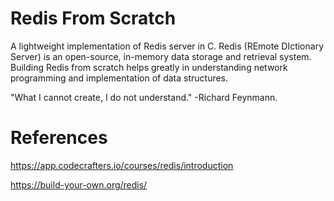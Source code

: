 # Redis From Scratch

A lightweight implementation of Redis server in C. Redis (REmote DIctionary Server) is an open-source, in-memory data storage and retrieval system. 
Building Redis from scratch helps greatly in understanding network programming and implementation of data structures.



"What I cannot create, I do not understand."
-Richard Feynmann.


# References

https://app.codecrafters.io/courses/redis/introduction

https://build-your-own.org/redis/

